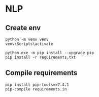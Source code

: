 # NLP


## Create env
```
python -m venv venv
venv\Scripts\activate

python.exe -m pip install --upgrade pip
pip install -r requirements.txt
```

## Compile requirements
```
pip install pip-tools==7.4.1
pip-compile requirements.in
```